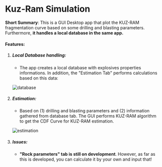 # Kuz-Ram Simulation

**Short Summary**: This is a GUI Desktop app that plot the KUZ-RAM fragmentation curve based on some drilling and blasting parameters. Furthermore, **it handles a local database in the same app.**


#### Features:


1. ##### Local Database handling:
    - The app creates a local database with explosives properties informations. In addition, the "Estimation Tab" performs calculations based on this data:

    ![database](https://user-images.githubusercontent.com/64980133/109396875-b98ebe00-7901-11eb-858c-284f403aae49.png)


2. ##### Estimation:

    - Based on (1) drilling and blasting parameters and (2) information gathered from database tab. The GUI performs KUZ-RAM algorithm to get the CDF Curve for KUZ-RAM estimation.


    ![estimation](https://user-images.githubusercontent.com/64980133/109396946-1b4f2800-7902-11eb-8be9-b3400bb3702a.png)


3. ##### Issues:

    - **"Rock parameters" tab is still on development**. However, as far as this is developed, you can calculate it by your own and input that!